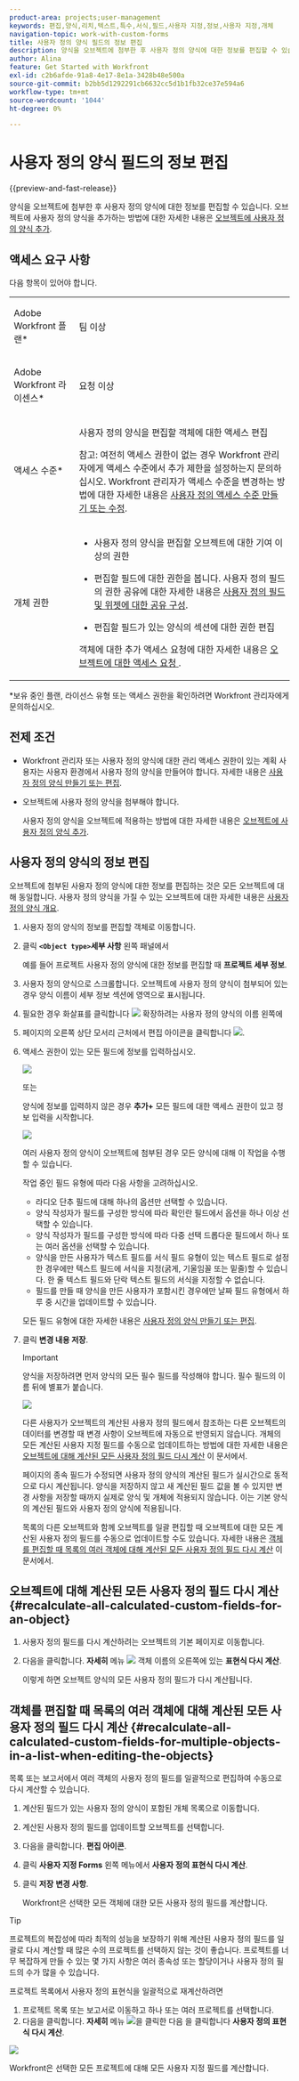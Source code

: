 ```yaml
---
product-area: projects;user-management
keywords: 편집,양식,리치,텍스트,특수,서식,필드,사용자 지정,정보,사용자 지정,개체
navigation-topic: work-with-custom-forms
title: 사용자 정의 양식 필드의 정보 편집
description: 양식을 오브젝트에 첨부한 후 사용자 정의 양식에 대한 정보를 편집할 수 있습니다. 오브젝트에 사용자 정의 양식을 추가하는 방법에 대한 자세한 내용은 오브젝트에 사용자 정의 양식 추가를 참조하십시오.
author: Alina
feature: Get Started with Workfront
exl-id: c2b6afde-91a8-4e17-8e1a-3428b48e500a
source-git-commit: b2bb5d1292291cb6632cc5d1b1fb32ce37e594a6
workflow-type: tm+mt
source-wordcount: '1044'
ht-degree: 0%

---
```


# 사용자 정의 양식 필드의 정보 편집

{{preview-and-fast-release}}

양식을 오브젝트에 첨부한 후 사용자 정의 양식에 대한 정보를 편집할 수 있습니다. 오브젝트에 사용자 정의 양식을 추가하는 방법에 대한 자세한 내용은 [오브젝트에 사용자 정의 양식 추가](../../workfront-basics/work-with-custom-forms/add-a-custom-form-to-an-object.md).

## 액세스 요구 사항

다음 항목이 있어야 합니다.

<table style="table-layout:auto"> 
 <col> 
 <col> 
 <tbody> 
  <tr> 
   <td role="rowheader"> <p>Adobe Workfront 플랜*</p> </td> 
   <td>팀 이상</td> 
  </tr> 
  <tr> 
   <td role="rowheader"> <p>Adobe Workfront 라이센스*</p> </td> 
   <td> <p>요청 이상</p> </td> 
  </tr> 
  <tr data-mc-conditions=""> 
   <td role="rowheader">액세스 수준*</td> 
   <td> <p>사용자 정의 양식을 편집할 객체에 대한 액세스 편집</p> <p>참고: 여전히 액세스 권한이 없는 경우 Workfront 관리자에게 액세스 수준에서 추가 제한을 설정하는지 문의하십시오. Workfront 관리자가 액세스 수준을 변경하는 방법에 대한 자세한 내용은 <a href="../../administration-and-setup/add-users/configure-and-grant-access/create-modify-access-levels.md" class="MCXref xref">사용자 정의 액세스 수준 만들기 또는 수정</a>.</p> </td> 
  </tr> 
  <tr data-mc-conditions=""> 
   <td role="rowheader"> <p>개체 권한</p> </td> 
   <td> 
    <ul> 
     <li> <p>사용자 정의 양식을 편집할 오브젝트에 대한 기여 이상의 권한</p> </li> 
     <li>편집할 필드에 대한 권한을 봅니다. 사용자 정의 필드의 권한 공유에 대한 자세한 내용은 <a href="../../administration-and-setup/customize-workfront/create-manage-custom-forms/configure-sharing-for-a-custom-field.md" class="MCXref xref">사용자 정의 필드 및 위젯에 대한 공유 구성</a>.</li> 
     <li> <p>편집할 필드가 있는 양식의 섹션에 대한 권한 편집</p> </li> 
    </ul> <p>객체에 대한 추가 액세스 요청에 대한 자세한 내용은 <a href="../../workfront-basics/grant-and-request-access-to-objects/request-access.md" class="MCXref xref">오브젝트에 대한 액세스 요청 </a>.</p> </td> 
  </tr> 
 </tbody> 
</table>

&#42;보유 중인 플랜, 라이선스 유형 또는 액세스 권한을 확인하려면 Workfront 관리자에게 문의하십시오.

## 전제 조건

* Workfront 관리자 또는 사용자 정의 양식에 대한 관리 액세스 권한이 있는 계획 사용자는 사용자 환경에서 사용자 정의 양식을 만들어야 합니다. 자세한 내용은 [사용자 정의 양식 만들기 또는 편집](../../administration-and-setup/customize-workfront/create-manage-custom-forms/create-or-edit-a-custom-form.md).
* 오브젝트에 사용자 정의 양식을 첨부해야 합니다.

  사용자 정의 양식을 오브젝트에 적용하는 방법에 대한 자세한 내용은 [오브젝트에 사용자 정의 양식 추가](../../workfront-basics/work-with-custom-forms/add-a-custom-form-to-an-object.md).

## 사용자 정의 양식의 정보 편집

오브젝트에 첨부된 사용자 정의 양식에 대한 정보를 편집하는 것은 모든 오브젝트에 대해 동일합니다. 사용자 정의 양식을 가질 수 있는 오브젝트에 대한 자세한 내용은 [사용자 정의 양식 개요](../../administration-and-setup/customize-workfront/create-manage-custom-forms/custom-forms-overview.md).

1. 사용자 정의 양식의 정보를 편집할 객체로 이동합니다.
1. 클릭 **`<Object type>`세부 사항** 왼쪽 패널에서

   예를 들어 프로젝트 사용자 정의 양식에 대한 정보를 편집할 때 **프로젝트 세부 정보**.

1. 사용자 정의 양식으로 스크롤합니다. 오브젝트에 사용자 정의 양식이 첨부되어 있는 경우 양식 이름이 세부 정보 섹션에 영역으로 표시됩니다.
1. 필요한 경우 화살표를 클릭합니다 ![](assets/expand-arrow-right.png) 확장하려는 사용자 정의 양식의 이름 왼쪽에
1. 페이지의 오른쪽 상단 모서리 근처에서 편집 아이콘을 클릭합니다 ![](assets/edit-icon.png).
1. 액세스 권한이 있는 모든 필드에 정보를 입력하십시오.

   ![](assets/click-in-field-to-edit-info-350x132.png)

   또는

   양식에 정보를 입력하지 않은 경우 **추가+** 모든 필드에 대한 액세스 권한이 있고 정보 입력을 시작합니다.

   ![](assets/plus-add-to-edit-info-350x180.png)

   여러 사용자 정의 양식이 오브젝트에 첨부된 경우 모든 양식에 대해 이 작업을 수행할 수 있습니다.

   작업 중인 필드 유형에 따라 다음 사항을 고려하십시오.

   * 라디오 단추 필드에 대해 하나의 옵션만 선택할 수 있습니다.
   * 양식 작성자가 필드를 구성한 방식에 따라 확인란 필드에서 옵션을 하나 이상 선택할 수 있습니다.
   * 양식 작성자가 필드를 구성한 방식에 따라 다중 선택 드롭다운 필드에서 하나 또는 여러 옵션을 선택할 수 있습니다.
   * 양식을 만든 사용자가 텍스트 필드를 서식 필드 유형이 있는 텍스트 필드로 설정한 경우에만 텍스트 필드에 서식을 지정(굵게, 기울임꼴 또는 밑줄)할 수 있습니다. 한 줄 텍스트 필드와 단락 텍스트 필드의 서식을 지정할 수 없습니다.
   * 필드를 만들 때 양식을 만든 사용자가 포함시킨 경우에만 날짜 필드 유형에서 하루 중 시간을 업데이트할 수 있습니다.

   모든 필드 유형에 대한 자세한 내용은 [사용자 정의 양식 만들기 또는 편집](../../administration-and-setup/customize-workfront/create-manage-custom-forms/create-or-edit-a-custom-form.md).

1. 클릭 **변경 내용 저장**.

   >[!IMPORTANT]
   >
   >양식을 저장하려면 먼저 양식의 모든 필수 필드를 작성해야 합니다. 필수 필드의 이름 뒤에 별표가 붙습니다.
   >
   >![](assets/nwe-required-custom-field.png)

   다른 사용자가 오브젝트의 계산된 사용자 정의 필드에서 참조하는 다른 오브젝트의 데이터를 변경할 때 변경 사항이 오브젝트에 자동으로 반영되지 않습니다. 개체의 모든 계산된 사용자 지정 필드를 수동으로 업데이트하는 방법에 대한 자세한 내용은 [오브젝트에 대해 계산된 모든 사용자 정의 필드 다시 계산](#recalculate-all-calculated-custom-fields-for-an-object) 이 문서에서.

   <span class="preview">페이지의 종속 필드가 수정되면 사용자 정의 양식의 계산된 필드가 실시간으로 동적으로 다시 계산됩니다. 양식을 저장하지 않고 새 계산된 필드 값을 볼 수 있지만 변경 사항을 저장할 때까지 실제로 양식 및 개체에 적용되지 않습니다. 이는 기본 양식의 계산된 필드와 사용자 정의 양식에 적용됩니다.</span>

   목록의 다른 오브젝트와 함께 오브젝트를 일괄 편집할 때 오브젝트에 대한 모든 계산된 사용자 정의 필드를 수동으로 업데이트할 수도 있습니다. 자세한 내용은 [객체를 편집할 때 목록의 여러 객체에 대해 계산된 모든 사용자 정의 필드 다시 계산](#recalculate-all-calculated-custom-fields-for-multiple-objects-in-a-list-when-editing-the-objects) 이 문서에서.

## 오브젝트에 대해 계산된 모든 사용자 정의 필드 다시 계산  {#recalculate-all-calculated-custom-fields-for-an-object}

1. 사용자 정의 필드를 다시 계산하려는 오브젝트의 기본 페이지로 이동합니다.
1. 다음을 클릭합니다. **자세히** 메뉴 ![](assets/more-icon.png) 객체 이름의 오른쪽에 있는 **표현식 다시 계산**.

   이렇게 하면 오브젝트 양식의 모든 사용자 정의 필드가 다시 계산됩니다.

## 객체를 편집할 때 목록의 여러 객체에 대해 계산된 모든 사용자 정의 필드 다시 계산 {#recalculate-all-calculated-custom-fields-for-multiple-objects-in-a-list-when-editing-the-objects}

<!--
<p data-mc-conditions="QuicksilverOrClassic.Draft mode">(NOTE: this will need to be edited when the bulk edit for objects update in NW)</p>
-->

목록 또는 보고서에서 여러 객체의 사용자 정의 필드를 일괄적으로 편집하여 수동으로 다시 계산할 수 있습니다.

1. 계산된 필드가 있는 사용자 정의 양식이 포함된 개체 목록으로 이동합니다.
1. 계산된 사용자 정의 필드를 업데이트할 오브젝트를 선택합니다.
1. 다음을 클릭합니다. **편집 아이콘**.
1. 클릭 **사용자 지정 Forms** 왼쪽 메뉴에서 **사용자 정의 표현식 다시 계산**.
1. 클릭 **저장** **변경 사항**.

   Workfront은 선택한 모든 객체에 대한 모든 사용자 정의 필드를 계산합니다.

>[!TIP]
>
>프로젝트의 복잡성에 따라 최적의 성능을 보장하기 위해 계산된 사용자 정의 필드를 일괄로 다시 계산할 때 많은 수의 프로젝트를 선택하지 않는 것이 좋습니다. 프로젝트를 너무 복잡하게 만들 수 있는 몇 가지 사항은 여러 종속성 또는 할당이거나 사용자 정의 필드의 수가 많을 수 있습니다.
>
>프로젝트 목록에서 사용자 정의 표현식을 일괄적으로 재계산하려면
>
>1. 프로젝트 목록 또는 보고서로 이동하고 하나 또는 여러 프로젝트를 선택합니다.
>1. 다음을 클릭합니다. **자세히** 메뉴 ![](assets/more-icon.png)을 클릭한 다음 을 클릭합니다 **사용자 정의 표현식 다시 계산**.
>
>![](assets/recalculate-expressions-timeline-finances-drop-down-in-project-list-nwe.png)
>
>Workfront은 선택한 모든 프로젝트에 대해 모든 사용자 지정 필드를 계산합니다.
